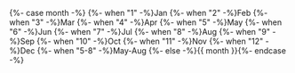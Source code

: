 {%- case month -%}
{%- when "1" -%}Jan
{%- when "2" -%}Feb
{%- when "3" -%}Mar
{%- when "4" -%}Apr
{%- when "5" -%}May
{%- when "6" -%}Jun
{%- when "7" -%}Jul
{%- when "8" -%}Aug
{%- when "9" -%}Sep
{%- when "10" -%}Oct
{%- when "11" -%}Nov
{%- when "12" -%}Dec
{%- when "5-8" -%}May-Aug
{%- else -%}{{ month }}{%- endcase -%}